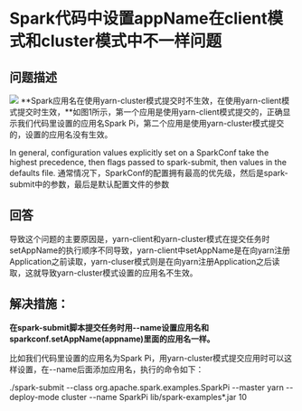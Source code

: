 # Spark代码中设置appName在client模式和cluster模式中不一样问题
## 问题描述
![](https://support.huaweicloud.com/devg-mrs/zh-cn_image_0250982788.jpg)
**Spark应用名在使用yarn-cluster模式提交时不生效，在使用yarn-client模式提交时生效，**如图1所示，第一个应用是使用yarn-client模式提交的，正确显示我们代码里设置的应用名Spark Pi，第二个应用是使用yarn-cluster模式提交的，设置的应用名没有生效。

In general, configuration values explicitly set on a SparkConf take the highest precedence, then flags passed to spark-submit, then values in the defaults file.
通常情况下，SparkConf的配置拥有最高的优先级，然后是spark-submit中的参数，最后是默认配置文件的参数

## 回答
导致这个问题的主要原因是，yarn-client和yarn-cluster模式在提交任务时setAppName的执行顺序不同导致，yarn-client中setAppName是在向yarn注册Application之前读取，yarn-cluser模式则是在向yarn注册Application之后读取，这就导致yarn-cluster模式设置的应用名不生效。

## 解决措施：

**在spark-submit脚本提交任务时用--name设置应用名和sparkconf.setAppName(appname)里面的应用名一样。**

比如我们代码里设置的应用名为Spark Pi，用yarn-cluster模式提交应用时可以这样设置，在--name后面添加应用名，执行的命令如下：

./spark-submit --class org.apache.spark.examples.SparkPi --master yarn --deploy-mode cluster --name SparkPi lib/spark-examples*.jar 10